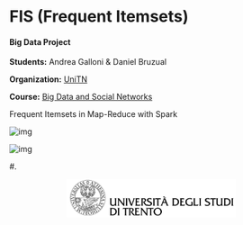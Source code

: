 # FIS (Frequent Itemsets)

#### Big Data Project

**Students:** Andrea Galloni & Daniel Bruzual 

**Organization:** [UniTN](http://www.unitn.it/en)



**Course:** [Big Data and Social Networks](http://web.unitn.it/scienze/25367/struttura-del-corso)

Frequent Itemsets in Map-Reduce with Spark

![img](https://spark.apache.org/docs/1.3.0/api/python/_static/spark-logo-hd.png)

![img](https://www.python.org/static/community_logos/python-logo-inkscape.svg)

#.

<p align="center">
  <a href="http://unitn.it/en">
  <img src="https://raw.githubusercontent.com/sn1p3r46/introsde-2015-assignment-3-client/master/images/LogoUniTn.png" width="300">
  </a>
</p>
